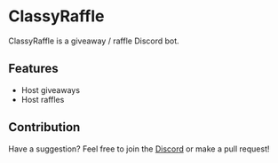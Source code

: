 # ClassyRaffle

ClassyRaffle is a giveaway / raffle Discord bot.

## Features

+ Host giveaways
+ Host raffles

## Contribution

Have a suggestion? Feel free to join the [Discord](https://discord.gg/ATUud59GrU) or make a pull request!
